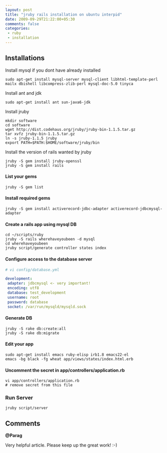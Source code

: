 ```yaml
---
layout: post
title: "jruby rails installation on ubuntu interpid"
date: 2009-09-29T21:22:00+05:30
comments: false
categories:
 - ruby
 - installation
---
```

## Installations

Install mysql if you dont have already installed

```
sudo apt-get install mysql-server mysql-client libhtml-template-perl mailx dbishell libcompress-zlib-perl mysql-doc-5.0 tinyca
```
Install ant and jdk
```
sudo apt-get install ant sun-java6-jdk
```
Install jruby
```
mkdir software
cd software
wget http://dist.codehaus.org/jruby/jruby-bin-1.1.5.tar.gz
tar xvfz jruby-bin-1.1.5.tar.gz
ln -s jruby-1.1.5 jruby
export PATH=$PATH:$HOME/software/jruby/bin
```
Install the version of rails wanted by jruby
```
jruby -S gem install jruby-openssl
jruby -S gem install rails
```
#### List your gems
```
jruby -S gem list
```
#### Install required gems
```
jruby -S gem install activerecord-jdbc-adapter activerecord-jdbcmysql-adapter
```
#### Create a rails app using mysql DB
```
cd ~/scripts/ruby
jruby -S rails wherehaveyoubeen -d mysql
cd wherehaveyoubeen
jruby script/generate controller states index
```
#### Configure access to the database server

```yml
# vi config/database.yml

development:
 adapter: jdbcmysql <- very important!
 encoding: utf8
 database: test_development
 username: root
 password: database
 socket: /var/run/mysqld/mysqld.sock
```
#### Generate DB
```
jruby -S rake db:create:all
jruby -S rake db:migrate
```

#### Edit your app
```
sudo apt-get install emacs ruby-elisp irb1.8 emacs22-el
emacs -bg black -fg wheat app/views/states/index.html.erb
```
#### Uncomment the secret in app/controllers/application.rb
```
vi app/controllers/application.rb
# remove secret from this file
```
### Run Server
```
jruby script/server
```
## Comments

**@Parag**

Very helpful article. Please keep up the great work! :-)
